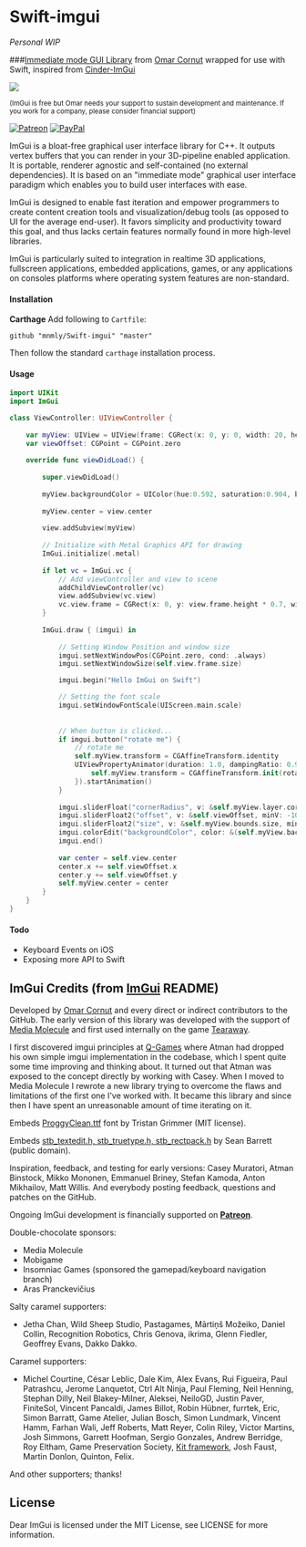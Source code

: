 #  Swift-imgui

*Personal WIP*

###[Immediate mode GUI Library](https://github.com/ocornut/imgui/) from [Omar Cornut](https://github.com/ocornut) wrapped for use with Swift, inspired from [Cinder-ImGui](https://github.com/simongeilfus/Cinder-ImGui)

![](https://d3vv6lp55qjaqc.cloudfront.net/items/2x370h310v1A0B2p3V0d/hello-imgui-swift.gif)

<sub>(ImGui is free but Omar needs your support to sustain development and maintenance. If you work for a company, please consider financial support)</sub>

[![Patreon](https://cloud.githubusercontent.com/assets/8225057/5990484/70413560-a9ab-11e4-8942-1a63607c0b00.png)](http://www.patreon.com/imgui) [![PayPal](https://www.paypalobjects.com/en_US/i/btn/btn_donate_LG.gif)](https://www.paypal.com/cgi-bin/webscr?cmd=_s-xclick&hosted_button_id=5Q73FPZ9C526U)


ImGui is a bloat-free graphical user interface library for C++. It outputs vertex buffers that you can render in your 3D-pipeline enabled application. It is portable, renderer agnostic and self-contained (no external dependencies). It is based on an "immediate mode" graphical user interface paradigm which enables you to build user interfaces with ease.

ImGui is designed to enable fast iteration and empower programmers to create content creation tools and visualization/debug tools (as opposed to UI for the average end-user). It favors simplicity and productivity toward this goal, and thus lacks certain features normally found in more high-level libraries.

ImGui is particularly suited to integration in realtime 3D applications, fullscreen applications, embedded applications, games, or any applications on consoles platforms where operating system features are non-standard.

#### Installation

**Carthage**
Add following to `Cartfile`:

```
github "mnmly/Swift-imgui" "master"
```

Then follow the standard `carthage` installation process.

#### Usage

```swift
import UIKit
import ImGui

class ViewController: UIViewController {
    
    var myView: UIView = UIView(frame: CGRect(x: 0, y: 0, width: 20, height: 20))
    var viewOffset: CGPoint = CGPoint.zero
    
    override func viewDidLoad() {
        
        super.viewDidLoad()
        
        myView.backgroundColor = UIColor(hue:0.592, saturation:0.904, brightness:0.980, alpha:1.000)
        
        myView.center = view.center
        
        view.addSubview(myView)
        
        // Initialize with Metal Graphics API for drawing
        ImGui.initialize(.metal)
        
        if let vc = ImGui.vc {
            // Add viewController and view to scene
            addChildViewController(vc)
            view.addSubview(vc.view)
            vc.view.frame = CGRect(x: 0, y: view.frame.height * 0.7, width: view.frame.width, height: view.frame.height * 0.3)
        }
        
        ImGui.draw { (imgui) in
            
            // Setting Window Position and window size
            imgui.setNextWindowPos(CGPoint.zero, cond: .always)
            imgui.setNextWindowSize(self.view.frame.size)

            imgui.begin("Hello ImGui on Swift")

            // Setting the font scale
            imgui.setWindowFontScale(UIScreen.main.scale)
            
            
            // When button is clicked...
            if imgui.button("rotate me") {
                // rotate me
                self.myView.transform = CGAffineTransform.identity
                UIViewPropertyAnimator(duration: 1.0, dampingRatio: 0.9, animations: {
                    self.myView.transform = CGAffineTransform.init(rotationAngle: 180.0)
                }).startAnimation()
            }
            
            imgui.sliderFloat("cornerRadius", v: &self.myView.layer.cornerRadius, minV: 0.0, maxV: 10.0)
            imgui.sliderFloat2("offset", v: &self.viewOffset, minV: -100.0, maxV: 100.0)
            imgui.sliderFloat2("size", v: &self.myView.bounds.size, minV: 5.0, maxV: 100.0)
            imgui.colorEdit("backgroundColor", color: &(self.myView.backgroundColor)!)
            imgui.end()
            
            var center = self.view.center
            center.x += self.viewOffset.x
            center.y += self.viewOffset.y
            self.myView.center = center
        }
    }
}
```

#### Todo
* Keyboard Events on iOS
* Exposing more API to Swift

ImGui Credits (from [ImGui](https://github.com/ocornut/imgui/) README)
-------

Developed by [Omar Cornut](http://www.miracleworld.net) and every direct or indirect contributors to the GitHub. The early version of this library was developed with the support of [Media Molecule](http://www.mediamolecule.com) and first used internally on the game [Tearaway](http://tearaway.mediamolecule.com). 

I first discovered imgui principles at [Q-Games](http://www.q-games.com) where Atman had dropped his own simple imgui implementation in the codebase, which I spent quite some time improving and thinking about. It turned out that Atman was exposed to the concept directly by working with Casey. When I moved to Media Molecule I rewrote a new library trying to overcome the flaws and limitations of the first one I've worked with. It became this library and since then I have spent an unreasonable amount of time iterating on it. 

Embeds [ProggyClean.ttf](http://upperbounds.net) font by Tristan Grimmer (MIT license).

Embeds [stb_textedit.h, stb_truetype.h, stb_rectpack.h](https://github.com/nothings/stb/) by Sean Barrett (public domain).

Inspiration, feedback, and testing for early versions: Casey Muratori, Atman Binstock, Mikko Mononen, Emmanuel Briney, Stefan Kamoda, Anton Mikhailov, Matt Willis. And everybody posting feedback, questions and patches on the GitHub.

Ongoing ImGui development is financially supported on [**Patreon**](http://www.patreon.com/imgui).

Double-chocolate sponsors:
- Media Molecule
- Mobigame
- Insomniac Games (sponsored the gamepad/keyboard navigation branch)
- Aras Pranckevičius

Salty caramel supporters:
- Jetha Chan, Wild Sheep Studio, Pastagames, Mārtiņš Možeiko, Daniel Collin, Recognition Robotics, Chris Genova, ikrima, Glenn Fiedler, Geoffrey Evans, Dakko Dakko.

Caramel supporters:
- Michel Courtine, César Leblic, Dale Kim, Alex Evans, Rui Figueira, Paul Patrashcu, Jerome Lanquetot, Ctrl Alt Ninja, Paul Fleming, Neil Henning, Stephan Dilly, Neil Blakey-Milner, Aleksei, NeiloGD, Justin Paver, FiniteSol, Vincent Pancaldi, James Billot, Robin Hübner, furrtek, Eric, Simon Barratt, Game Atelier, Julian Bosch, Simon Lundmark, Vincent Hamm, Farhan Wali, Jeff Roberts, Matt Reyer, Colin Riley, Victor Martins, Josh Simmons, Garrett Hoofman, Sergio Gonzales, Andrew Berridge, Roy Eltham, Game Preservation Society, [Kit framework](http://svkonsult.se/kit), Josh Faust, Martin Donlon, Quinton, Felix.

And other supporters; thanks!

License
-------

Dear ImGui is licensed under the MIT License, see LICENSE for more information.